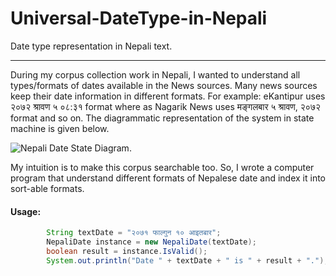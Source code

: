 # Universal-DateType-in-Nepali
Date type representation in Nepali text. 

-----
During my corpus collection work in Nepali, I wanted to understand all types/formats of dates available in the News sources. Many news sources keep their date information in  different formats. For example: eKantipur uses २०७२ श्रावण ५ ०८:३१  format where as Nagarik News uses मङ्गलबार ५ श्रावण, २०७२ format and so on.  The diagrammatic representation of the system in state machine is given below.

![Nepali Date State Diagram.](images/state-diagram.jpg)

My intuition is to make this corpus searchable too. So, I wrote a computer program that understand different formats of Nepalese date and index it into sort-able formats. 

#### Usage:
```Java
        String textDate = "२०७१ फाल्गुन १० आइतबार";
        NepaliDate instance = new NepaliDate(textDate);
        boolean result = instance.IsValid();
        System.out.println("Date " + textDate + " is " + result + ".");
```
